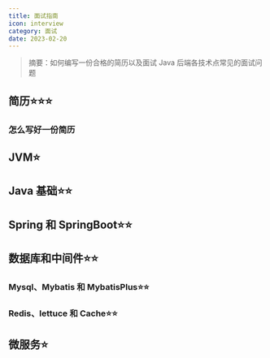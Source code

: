 ```yaml
---
title: 面试指南
icon: interview
category: 面试
date: 2023-02-20
---
```


> 摘要：如何编写一份合格的简历以及面试 Java 后端各技术点常见的面试问题

<!-- more -->

## 简历⭐⭐⭐

### 怎么写好一份简历

## JVM⭐

## Java 基础⭐⭐

## Spring 和 SpringBoot⭐⭐

## 数据库和中间件⭐⭐

### Mysql、Mybatis 和 MybatisPlus⭐⭐

### Redis、lettuce 和 Cache⭐⭐

## 微服务⭐
